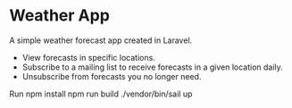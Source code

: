 # Weather App
A simple weather forecast app created in Laravel.

* View forecasts in specific locations.
* Subscribe to a mailing list to receive forecasts in a given location daily.
* Unsubscribe from forecasts you no longer need.

Run
npm install
npm run build
./vendor/bin/sail up